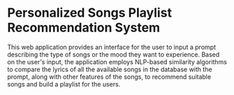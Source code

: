 # Personalized Songs Playlist Recommendation System

This web application provides an interface for the user to input a prompt describing the type of songs or the mood they want to experience. Based on the user's input, the application employs NLP-based similarity algorithms to compare the lyrics of all the available songs in the database with the prompt, along with other features of the songs, to recommend suitable songs and build a playlist for the users.   
